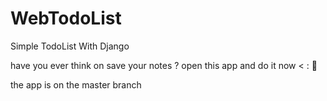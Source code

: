 # WebTodoList
Simple TodoList With Django 

have you ever think on save your notes ?  open this app and do it now < : 🙂 

the app is on the master branch

